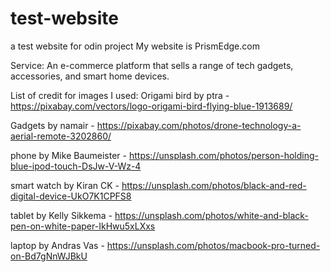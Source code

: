 # test-website
a test website for odin project
My website is PrismEdge.com

Service: An e-commerce platform that sells a range of tech gadgets, accessories, and smart home devices.


List of credit for images I used:
Origami bird by ptra - https://pixabay.com/vectors/logo-origami-bird-flying-blue-1913689/

Gadgets by namair - https://pixabay.com/photos/drone-technology-a-aerial-remote-3202860/

phone by Mike Baumeister - https://unsplash.com/photos/person-holding-blue-ipod-touch-DsJw-V-Wz-4

smart watch by Kiran CK - https://unsplash.com/photos/black-and-red-digital-device-UkO7K1CPFS8

tablet by Kelly Sikkema - https://unsplash.com/photos/white-and-black-pen-on-white-paper-IkHwu5xLXxs

laptop by Andras Vas - https://unsplash.com/photos/macbook-pro-turned-on-Bd7gNnWJBkU